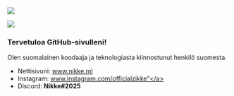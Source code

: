 <img src="https://nikke.ml/loota/banner2.jpg">

![](https://komarev.com/ghpvc/?username=zikkee)

### Tervetuloa GitHub-sivulleni! 
Olen suomalainen koodaaja ja teknologiasta kiinnostunut henkilö suomesta.

- Nettisivuni: <a href="https://nikke.ml">www.nikke.ml</a>
- Instagram: <a href="https://instagram.com/officialzikke">www.instagram.com/officialzikke"</a>
- Discord: <b>Nikke#2025</b>
